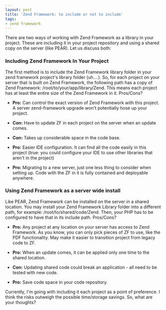 ```yaml
---
layout: post
title: 'Zend Framework: to include or not to include'
tags:
- zend framework
---
```


There are two ways of working with Zend Framework as a library in your project.  These are including it in your project repository and using a shared copy on the server (like PEAR).  Let us discuss both:

### Including Zend Framework In Your Project


The first method is to include the Zend Framework library folder in your zend framework project's library folder (uh....).  So, for each project on your server that is built on Zend Framework, the following path has a copy of Zend Framework:  /root/to/your/app/library/Zend.  This means each project has at least the entire size of the Zend Framework in it.  Pros/Cons?





  * **Pro:** Can control the exact version of Zend Framework with this project.  A server zend-framework upgrade won't potentially hose up your project.


  * **Con:** Have to update ZF in each project on the server when an update comes.


  * **Con:** Takes up considerable space in the code base.


  * **Pro:** Easier IDE configuration.  It can find all the code easily in this project (true: you could configure your IDE to use other libraries that aren't in the project)


  * **Pro:** Migrating to a new server, just one less thing to consider when setting up.  Code with the ZF in it is fully contained and deployable anywhere.






### Using Zend Framework as a server wide install


Like PEAR, Zend Framework can be installed on the server in a shared location.  You may install your Zend Framework Library folder into a different path, for example: /root/to/shared/code/Zend.  Then, your PHP has to be configured to have that in its include path.  Pros/Cons?





  * **Pro:** Any project at any location on your server has access to Zend Framework.  As you know, you can only pick pieces of ZF to use, like the PDF functionality.  May make it easier to transition project from legacy code to ZF.


  * **Pro:** When an update comes, it can be applied only one time to the shared location.


  * **Con:** Updating shared code could break an application - all need to be tested with new code.


  * **Pro:** Save code space in your code repository.



Currently, I'm going with including it each project as a point of preference.  I think the risks outweigh the possible time/storage savings.  So, what are your thoughts?
